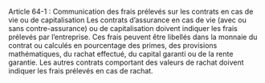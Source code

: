 Article 64-1 : Communication des frais prélevés sur les contrats en cas de vie ou de capitalisation
Les contrats d’assurance en cas de vie (avec ou sans contre-assurance) ou de capitalisation doivent indiquer les frais prélevés par l’entreprise. Ces frais peuvent être libellés dans la monnaie du contrat ou calculés en pourcentage des primes, des provisions mathématiques, du rachat effectué, du capital garanti ou de la rente garantie.
Les autres contrats comportant des valeurs de rachat doivent indiquer les frais prélevés en cas de rachat.